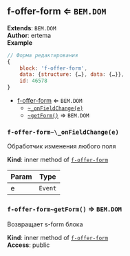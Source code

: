 <a name="module_f-offer-form"></a>

## f-offer-form ⇐ <code>BEM.DOM</code>
**Extends**: <code>BEM.DOM</code>  
**Author**: ertema  
**Example**  
```js
// Форма редактирования
{
    block: 'f-offer-form',
    data: {structure: {…}, data: {…}},
    id: 46578
}
```

* [f-offer-form](#module_f-offer-form) ⇐ <code>BEM.DOM</code>
    * [`~_onFieldChange(e)`](#module_f-offer-form.._onFieldChange)
    * [`~getForm()`](#module_f-offer-form..getForm) ⇒ <code>BEM.DOM</code>

<a name="module_f-offer-form.._onFieldChange"></a>

### `f-offer-form~\_onFieldChange(e)`
Обработчик изменения любого поля

**Kind**: inner method of [<code>f-offer-form</code>](#module_f-offer-form)  

| Param | Type |
| --- | --- |
| e | <code>Event</code> | 

<a name="module_f-offer-form..getForm"></a>

### `f-offer-form~getForm()` ⇒ <code>BEM.DOM</code>
Возвращает s-form блока

**Kind**: inner method of [<code>f-offer-form</code>](#module_f-offer-form)  
**Access**: public  
